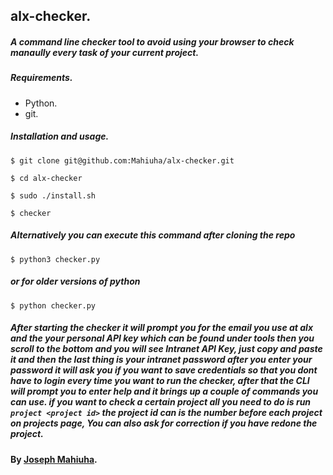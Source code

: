 ## alx-checker.

##### A command line checker tool to avoid using your browser to check manaully every task of your current project.

##### Requirements.

* Python.
* git.

##### Installation and usage.

```$ git clone git@github.com:Mahiuha/alx-checker.git```

```$ cd alx-checker```

```$ sudo ./install.sh```

```$ checker```

##### Alternatively you can execute this command after cloning the repo

```$ python3 checker.py```

##### or for older versions of python

```$ python checker.py```

##### After starting the checker it will prompt you for the email you use at alx and the your personal API key which can be found under tools then you scroll to the bottom and you will see Intranet <b>API Key</b>, just copy and paste it and then the last thing is your intranet password after you enter your password it will ask you if you want to save credentials so that you dont have to login every time you want to run the checker, after that the CLI will prompt you to enter help and it brings up a couple of commands you can use. if you want to check a certain project all you need to do is run ```project <project id>``` the project id can is the number before each project on projects page, You can also ask for correction if you have redone the project.



#### By [Joseph Mahiuha](https://github.com/Mahiuha).

